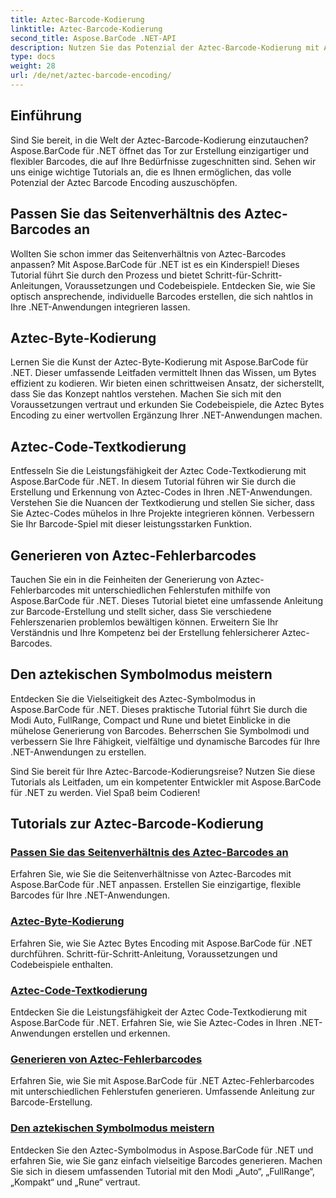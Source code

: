 ```yaml
---
title: Aztec-Barcode-Kodierung
linktitle: Aztec-Barcode-Kodierung
second_title: Aspose.BarCode .NET-API
description: Nutzen Sie das Potenzial der Aztec-Barcode-Kodierung mit Aspose.BarCode für .NET. Passen Sie Seitenverhältnisse an, erstellen Sie textcodierte Aztec-Codes und beherrschen Sie Symbolmodi.
type: docs
weight: 28
url: /de/net/aztec-barcode-encoding/
---
```


## Einführung

Sind Sie bereit, in die Welt der Aztec-Barcode-Kodierung einzutauchen? Aspose.BarCode für .NET öffnet das Tor zur Erstellung einzigartiger und flexibler Barcodes, die auf Ihre Bedürfnisse zugeschnitten sind. Sehen wir uns einige wichtige Tutorials an, die es Ihnen ermöglichen, das volle Potenzial der Aztec Barcode Encoding auszuschöpfen.

## Passen Sie das Seitenverhältnis des Aztec-Barcodes an

Wollten Sie schon immer das Seitenverhältnis von Aztec-Barcodes anpassen? Mit Aspose.BarCode für .NET ist es ein Kinderspiel! Dieses Tutorial führt Sie durch den Prozess und bietet Schritt-für-Schritt-Anleitungen, Voraussetzungen und Codebeispiele. Entdecken Sie, wie Sie optisch ansprechende, individuelle Barcodes erstellen, die sich nahtlos in Ihre .NET-Anwendungen integrieren lassen.

## Aztec-Byte-Kodierung

Lernen Sie die Kunst der Aztec-Byte-Kodierung mit Aspose.BarCode für .NET. Dieser umfassende Leitfaden vermittelt Ihnen das Wissen, um Bytes effizient zu kodieren. Wir bieten einen schrittweisen Ansatz, der sicherstellt, dass Sie das Konzept nahtlos verstehen. Machen Sie sich mit den Voraussetzungen vertraut und erkunden Sie Codebeispiele, die Aztec Bytes Encoding zu einer wertvollen Ergänzung Ihrer .NET-Anwendungen machen.

## Aztec-Code-Textkodierung

Entfesseln Sie die Leistungsfähigkeit der Aztec Code-Textkodierung mit Aspose.BarCode für .NET. In diesem Tutorial führen wir Sie durch die Erstellung und Erkennung von Aztec-Codes in Ihren .NET-Anwendungen. Verstehen Sie die Nuancen der Textkodierung und stellen Sie sicher, dass Sie Aztec-Codes mühelos in Ihre Projekte integrieren können. Verbessern Sie Ihr Barcode-Spiel mit dieser leistungsstarken Funktion.

## Generieren von Aztec-Fehlerbarcodes

Tauchen Sie ein in die Feinheiten der Generierung von Aztec-Fehlerbarcodes mit unterschiedlichen Fehlerstufen mithilfe von Aspose.BarCode für .NET. Dieses Tutorial bietet eine umfassende Anleitung zur Barcode-Erstellung und stellt sicher, dass Sie verschiedene Fehlerszenarien problemlos bewältigen können. Erweitern Sie Ihr Verständnis und Ihre Kompetenz bei der Erstellung fehlersicherer Aztec-Barcodes.

## Den aztekischen Symbolmodus meistern

Entdecken Sie die Vielseitigkeit des Aztec-Symbolmodus in Aspose.BarCode für .NET. Dieses praktische Tutorial führt Sie durch die Modi Auto, FullRange, Compact und Rune und bietet Einblicke in die mühelose Generierung von Barcodes. Beherrschen Sie Symbolmodi und verbessern Sie Ihre Fähigkeit, vielfältige und dynamische Barcodes für Ihre .NET-Anwendungen zu erstellen.

Sind Sie bereit für Ihre Aztec-Barcode-Kodierungsreise? Nutzen Sie diese Tutorials als Leitfaden, um ein kompetenter Entwickler mit Aspose.BarCode für .NET zu werden. Viel Spaß beim Codieren!
## Tutorials zur Aztec-Barcode-Kodierung
### [Passen Sie das Seitenverhältnis des Aztec-Barcodes an](./aztec-aspect-ratio-customization/)
Erfahren Sie, wie Sie die Seitenverhältnisse von Aztec-Barcodes mit Aspose.BarCode für .NET anpassen. Erstellen Sie einzigartige, flexible Barcodes für Ihre .NET-Anwendungen.
### [Aztec-Byte-Kodierung](./aztec-bytes-encoding/)
Erfahren Sie, wie Sie Aztec Bytes Encoding mit Aspose.BarCode für .NET durchführen. Schritt-für-Schritt-Anleitung, Voraussetzungen und Codebeispiele enthalten.
### [Aztec-Code-Textkodierung](./aztec-code-text-encoding/)
Entdecken Sie die Leistungsfähigkeit der Aztec Code-Textkodierung mit Aspose.BarCode für .NET. Erfahren Sie, wie Sie Aztec-Codes in Ihren .NET-Anwendungen erstellen und erkennen.
### [Generieren von Aztec-Fehlerbarcodes](./aztec-error-level-example/)
Erfahren Sie, wie Sie mit Aspose.BarCode für .NET Aztec-Fehlerbarcodes mit unterschiedlichen Fehlerstufen generieren. Umfassende Anleitung zur Barcode-Erstellung.
### [Den aztekischen Symbolmodus meistern](./aztec-symbol-mode-example/)
Entdecken Sie den Aztec-Symbolmodus in Aspose.BarCode für .NET und erfahren Sie, wie Sie ganz einfach vielseitige Barcodes generieren. Machen Sie sich in diesem umfassenden Tutorial mit den Modi „Auto“, „FullRange“, „Kompakt“ und „Rune“ vertraut.